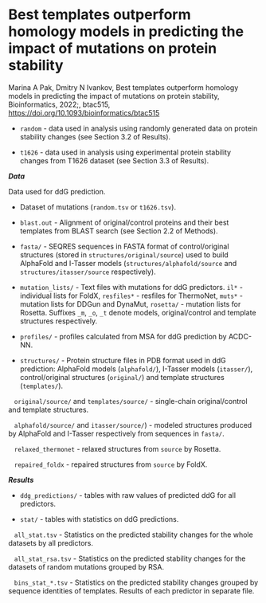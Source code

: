 # Best templates outperform homology models in predicting the impact of mutations on protein stability

Marina A Pak, Dmitry N Ivankov, Best templates outperform homology models in predicting the impact of mutations on protein stability, Bioinformatics, 2022;, btac515, https://doi.org/10.1093/bioinformatics/btac515 

- `random` - data used in analysis using randomly generated data on protein stability changes (see Section 3.2 of Results).

- `t1626` - data used in analysis using experimental protein stability changes from T1626 dataset (see Section 3.3 of Results).

***Data***

Data used for ddG prediction.

- Dataset of mutations (`random.tsv` or `t1626.tsv`).

- `blast.out` - Alignment of original/control proteins and their best templates from BLAST search (see Section 2.2 of Methods).

- `fasta/` - SEQRES sequences in FASTA format of control/original structures (stored in `structures/original/source`) used to build AlphaFold and I-Tasser models (`structures/alphafold/source` and `structures/itasser/source` respectively).

- `mutation_lists/` - Text files with mutations for ddG predictors. `il*` - individual lists for FoldX, `resfiles*` - resfiles for ThermoNet, `muts*` - mutation lists for DDGun and DynaMut, `rosetta/` - mutation lists for Rosetta. Suffixes `_m`, `_o`, `_t` denote models, original/control and template structures respectively.

- `profiles/` - profiles calculated from MSA for ddG prediction by ACDC-NN. 

- `structures/` - Protein structure files in PDB format used in ddG prediction: AlphaFold models (`alphafold/`), I-Tasser models (`itasser/`), control/original structures (`original/`) and template structures (`templates/`). 

&nbsp;&nbsp;&nbsp;`original/source/` and `templates/source/` - single-chain original/control and template structures.

&nbsp;&nbsp;&nbsp;`alphafold/source/` and `itasser/source/`) - modeled structures produced by AlphaFold and I-Tasser respectively from sequences in `fasta/`. 

&nbsp;&nbsp;&nbsp;`relaxed_thermonet` - relaxed structures from `source` by Rosetta.

&nbsp;&nbsp;&nbsp;`repaired_foldx` - repaired structures from `source` by FoldX.

***Results***

- `ddg_predictions/` - tables with raw values of predicted ddG for all predictors.

- `stat/` - tables with statistics on ddG predictions.

&nbsp;&nbsp;&nbsp;`all_stat.tsv` - Statistics on the predicted stability changes for the whole datasets by all predictors.

&nbsp;&nbsp;&nbsp;`all_stat_rsa.tsv` - Statistics on the predicted stability changes for the datasets of random mutations grouped by RSA.

&nbsp;&nbsp;&nbsp;`bins_stat_*.tsv` - Statistics on the predicted stability changes grouped by sequence identities of templates. Results of each predictor in separate file.
